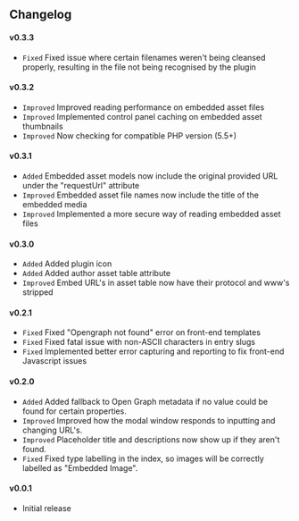 ## Changelog

#### v0.3.3
- `Fixed` Fixed issue where certain filenames weren't being cleansed properly, resulting in the file not being recognised by the plugin

#### v0.3.2
- `Improved` Improved reading performance on embedded asset files
- `Improved` Implemented control panel caching on embedded asset thumbnails
- `Improved` Now checking for compatible PHP version (5.5+)

#### v0.3.1
- `Added` Embedded asset models now include the original provided URL under the "requestUrl" attribute
- `Improved` Embedded asset file names now include the title of the embedded media
- `Improved` Implemented a more secure way of reading embedded asset files

#### v0.3.0
- `Added` Added plugin icon
- `Added` Added author asset table attribute
- `Improved` Embed URL's in asset table now have their protocol and www's stripped

#### v0.2.1
- `Fixed` Fixed "Opengraph not found" error on front-end templates
- `Fixed` Fixed fatal issue with non-ASCII characters in entry slugs
- `Fixed` Implemented better error capturing and reporting to fix front-end Javascript issues

#### v0.2.0
- `Added` Added fallback to Open Graph metadata if no value could be found for certain properties.
- `Improved` Improved how the modal window responds to inputting and changing URL's.
- `Improved` Placeholder title and descriptions now show up if they aren't found.
- `Fixed` Fixed type labelling in the index, so images will be correctly labelled as "Embedded Image".

#### v0.0.1
- Initial release
